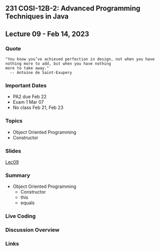 ## 231 COSI-12B-2: Advanced Programming Techniques in Java

## Lecture 09 - Feb 14, 2023

### Quote

```text
"You know you’ve achieved perfection in design, not when you have nothing more to add, but when you have nothing 
more to take away."
  -- Antoine de Saint-Exupery
```

### Important Dates

* PA2 due Feb 22
* Exam 1 Mar 07
* No class Feb 21, Feb 23 

### Topics

* Object Oriented Programming
* Constructor

### Slides
[Lec09](Lec09.pdf)

### Summary
* Object Oriented Programming
  * Constructor
  * this
  * equals

### Live Coding


### Discussion Overview


### Links
